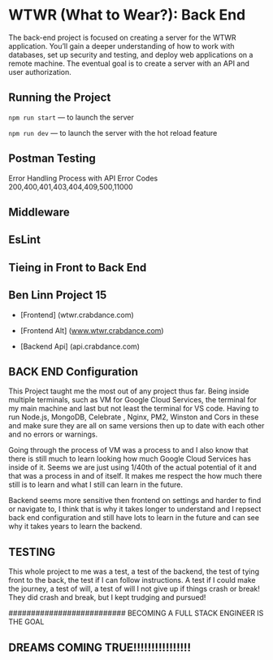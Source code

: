 # WTWR (What to Wear?): Back End

The back-end project is focused on creating a server for the WTWR application. You’ll gain a deeper understanding of how to work with databases, set up security and testing, and deploy web applications on a remote machine. The eventual goal is to create a server with an API and user authorization.

## Running the Project

`npm run start` — to launch the server

`npm run dev` — to launch the server with the hot reload feature

## Postman Testing

Error Handling Process with API
Error Codes 200,400,401,403,404,409,500,11000

## Middleware

## EsLint

## Tieing in Front to Back End

## Ben Linn Project 15

- [Frontend] (wtwr.crabdance.com)

- [Frontend Alt] (www.wtwr.crabdance.com)

- [Backend Api] (api.crabdance.com)

## BACK END Configuration

This Project taught me the most out of any project thus far. Being inside multiple terminals, such as VM for Google Cloud Services, the terminal for my main machine and last but not least the terminal for VS code. Having to run Node.js, MongoDB, Celebrate , Nginx, PM2, Winston and Cors in these and make sure they are all on same versions then up to date with each other and no errors or warnings.

Going through the process of VM was a process to and I also know that there is still much to learn looking how much Google Cloud Services has inside of it. Seems we are just using 1/40th of the actual potential of it and that was a process in and of itself. It makes me respect the how much there still is to learn and what I still can learn in the future.

Backend seems more sensitive then frontend on settings and harder to find or navigate to, I think that is why it takes longer to understand and I repsect back end configuration and still have lots to learn in the future and can see why it takes years to learn the backend.

## TESTING

This whole project to me was a test, a test of the backend, the test of tying front to the back, the test if I can follow instructions. A test if I could make the journey, a test of will, a test of will I not give up if things crash or break! They did crash and break, but I kept trudging and pursued!

##########################
BECOMING A FULL STACK ENGINEER IS THE GOAL

## DREAMS COMING TRUE!!!!!!!!!!!!!!!!
